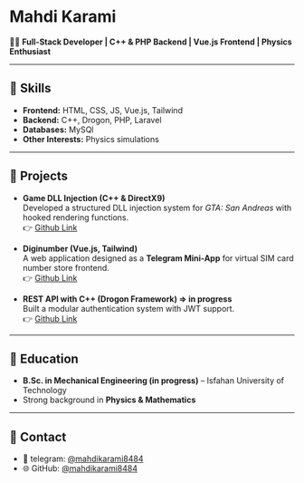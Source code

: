 # Mahdi Karami

👨‍💻 **Full-Stack Developer | C++ & PHP Backend | Vue.js Frontend | Physics Enthusiast**

---

## 🔹 Skills
- **Frontend:** HTML, CSS, JS, Vue.js, Tailwind
- **Backend:** C++, Drogon, PHP, Laravel
- **Databases:** MySQl
- **Other Interests:** Physics simulations

---

## 🔹 Projects
- **Game DLL Injection (C++ & DirectX9)**  
  Developed a structured DLL injection system for *GTA: San Andreas* with hooked rendering functions.  
  👉 [Github Link](https://github.com/mahdikarami8484/DoomDLL)

- **Diginumber (Vue.js, Tailwind)**  
  A web application designed as a **Telegram Mini-App** for virtual SIM card number store frontend.  
  👉 [Github Link](https://github.com/mahdikarami8484/diginumber)

- **REST API with C++ (Drogon Framework) => in progress**  
  Built a modular authentication system with JWT support.  
  👉 [Github Link](https://github.com/mahdikarami8484/ModuWeb)
  
---

## 🔹 Education
- **B.Sc. in Mechanical Engineering (in progress)** – Isfahan University of Technology  
- Strong background in **Physics & Mathematics**

---

## 🔹 Contact
- 📧 telegram: [@mahdikarami8484](https://t.me/mahdikarami8484) 
- 🌐 GitHub: [@mahdikarami8484](https://github.com/mahdikarami8484)
